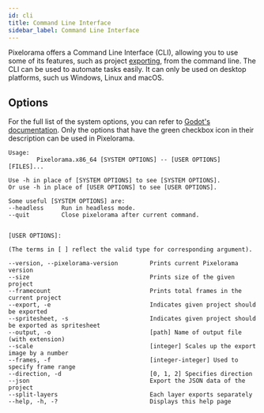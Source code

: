 ```yaml
---
id: cli
title: Command Line Interface 
sidebar_label: Command Line Interface
---
```

Pixelorama offers a Command Line Interface (CLI), allowing you to use some of its features, such as project [exporting](save_and_export), from the command line. The CLI can be used to automate tasks easily. It can only be used on desktop platforms, such us Windows, Linux and macOS.

## Options
For the full list of the system options, you can refer to [Godot's documentation](https://docs.godotengine.org/en/stable/tutorials/editor/command_line_tutorial.html). Only the options that have the green checkbox icon in their description can be used in Pixelorama.
```
Usage:
        Pixelorama.x86_64 [SYSTEM OPTIONS] -- [USER OPTIONS] [FILES]...

Use -h in place of [SYSTEM OPTIONS] to see [SYSTEM OPTIONS].
Or use -h in place of [USER OPTIONS] to see [USER OPTIONS].

Some useful [SYSTEM OPTIONS] are:
--headless     Run in headless mode.
--quit         Close pixelorama after current command.


[USER OPTIONS]:

(The terms in [ ] reflect the valid type for corresponding argument).

--version, --pixelorama-version         Prints current Pixelorama version
--size                                  Prints size of the given project
--framecount                            Prints total frames in the current project
--export, -e                            Indicates given project should be exported
--spritesheet, -s                       Indicates given project should be exported as spritesheet
--output, -o                            [path] Name of output file (with extension)
--scale                                 [integer] Scales up the export image by a number
--frames, -f                            [integer-integer] Used to specify frame range
--direction, -d                         [0, 1, 2] Specifies direction
--json                                  Export the JSON data of the project
--split-layers                          Each layer exports separately
--help, -h, -?                          Displays this help page

```